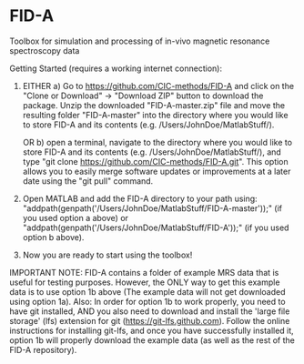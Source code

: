 # FID-A
Toolbox for simulation and processing of in-vivo magnetic resonance spectroscopy data

Getting Started (requires a working internet connection):
1. EITHER a) Go to https://github.com/CIC-methods/FID-A and click on the "Clone or Download" -> "Download ZIP" button to download the package.  Unzip the downloaded "FID-A-master.zip" file and move the resulting folder "FID-A-master" into the directory where you would like to store FID-A and its contents (e.g. /Users/JohnDoe/MatlabStuff/).
   
   OR     b) open a terminal, navigate to the directory where you would like to store FID-A and its contents (e.g. /Users/JohnDoe/MatlabStuff/), and type "git clone https://github.com/CIC-methods/FID-A.git".  This option allows you to easily merge software updates or improvements at a later date using the "git pull" command.  

2. Open MATLAB and add the FID-A directory to your path using: "addpath(genpath('/Users/JohnDoe/MatlabStuff/FID-A-master'));" (if you used option a above) or "addpath(genpath('/Users/JohnDoe/MatlabStuff/FID-A'));" (if you used option b above).

3. Now you are ready to start using the toolbox!

IMPORTANT NOTE:  FID-A contains a folder of example MRS data that is useful for testing purposes.  However, the ONLY way to get this example data is to use option 1b above (The example data will not get downloaded using option 1a).  Also:  In order for option 1b to work properly, you need to have git installed, AND you also need to download and install the 'large file storage' (lfs) extension for git (https://git-lfs.github.com).  Follow the online instructions for installing git-lfs, and once you have successfully installed it, option 1b will properly download the example data (as well as the rest of the FID-A repository).  
